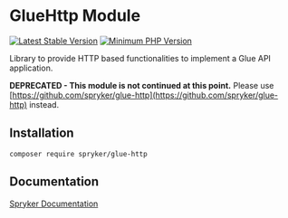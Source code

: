 # GlueHttp Module
[![Latest Stable Version](https://poser.pugx.org/spryker/glue-http/v/stable.svg)](https://packagist.org/packages/spryker/glue-http)
[![Minimum PHP Version](https://img.shields.io/badge/php-%3E%3D%207.4-8892BF.svg)](https://php.net/)

Library to provide HTTP based functionalities to implement a Glue API application.

**DEPRECATED - This module is not continued at this point.**
Please use [https://github.com/spryker/glue-http](https://github.com/spryker/glue-http) instead.

## Installation

```
composer require spryker/glue-http
```

## Documentation

[Spryker Documentation](https://docs.spryker.com)
